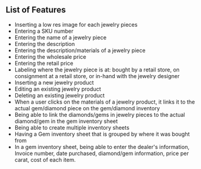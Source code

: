 ## List of Features
- Inserting a low res image for each jewelry pieces
- Entering a SKU number
- Entering the name of a jewelry piece
- Entering the description
- Entering the description/materials of a jewelry piece
- Entering the wholesale price
- Entering the retail price
- Labeling where the jewelry piece is at: bought by a retail store, on consignment at a retail store, or in-hand with the jewelry designer
- Inserting a new jewelry product
- Editing an existing jewelry product
- Deleting an existing jewelry product
- When a user clicks on the materials of a jewelry product, it links it to the actual gem/diamond piece on the gem/diamond inventory
- Being able to link the diamonds/gems in jewelry pieces to the actual diamond/gem in the gem inventory sheet
- Being able to create multiple inventory sheets
- Having a Gem inventory sheet that is grouped by where it was bought from
- In a gem inventory sheet, being able to enter the dealer's information, Invoice number, date purchased, diamond/gem information, price per carat, cost of each item.
